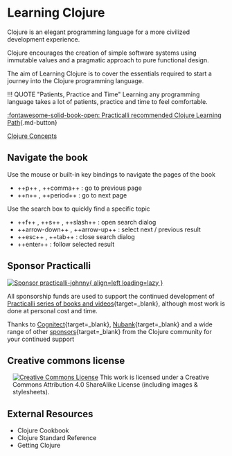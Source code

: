 # Learning Clojure

Clojure is an elegant programming language for a more civilized development experience.

Clojure encourages the creation of simple software systems using immutable values and a pragmatic approach to pure functional design.

The aim of Learning Clojure is to cover the essentials required to start a journey into the Clojure programming language.

!!! QUOTE "Patients, Practice and Time"
    Learning any programming language takes a lot of patients, practice and time to feel comfortable.

[:fontawesome-solid-book-open: Practicalli recommended Clojure Learning Path](/learn-clojure/introduction/learning-path/){.md-button} 

[Clojure Concepts](/docs/introduction/concepts/)

## Navigate the book

Use the mouse or built-in key bindings to navigate the pages of the book

- ++p++ , ++comma++ : go to previous page
- ++n++ , ++period++ : go to next page

Use the search box to quickly find a specific topic

- ++f++ , ++s++ , ++slash++ : open search dialog
- ++arrow-down++ , ++arrow-up++ : select next / previous result
- ++esc++ , ++tab++ : close search dialog
- ++enter++ : follow selected result


## Sponsor Practicalli

[![Sponsor practicalli-johnny](https://raw.githubusercontent.com/practicalli/graphic-design/live/buttons/practicalli-github-sponsors-button.png){ align=left loading=lazy }](https://github.com/sponsors/practicalli-johnny/)

All sponsorship funds are used to support the continued development of [Practicalli series of books and videos](https://practical.li/){target=_blank}, although most work is done at personal cost and time.

Thanks to [Cognitect](https://www.cognitect.com/){target=_blank}, [Nubank](https://nubank.com.br/){target=_blank} and a wide range of other [sponsors](https://github.com/sponsors/practicalli-johnny#sponsors){target=_blank} from the Clojure community for your continued support


## Creative commons license

<div style="width:95%; margin:auto;">
  <a rel="license" href="http://creativecommons.org/licenses/by-sa/4.0/"><img alt="Creative Commons License" style="border-width:0" src="https://i.creativecommons.org/l/by-sa/4.0/88x31.png" /></a>
  This work is licensed under a Creative Commons Attribution 4.0 ShareAlike License (including images & stylesheets).
</div>

## External Resources

- Clojure Cookbook
- Clojure Standard Reference
- Getting Clojure
